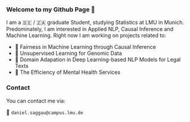 ### Welcome to my Github Page 👋

I am a :de: / :south_africa: graduate Student, studying Statistics at LMU in Munich. 
Predominately, I am interested in Applied NLP, Causal Inference and Machine Learning.
Right now I am working on projects related to: 

* :robot: Fairness in Machine Learning through Causal Inference 
* :mouse2: Unsupervised Learning for Genomic Data
* :briefcase: Domain Adapation in Deep Learning-based NLP Models for Legal Texts
* :brain: The Efficiency of Mental Health Services

### Contact 

You can contact me via: 

:email: `daniel.saggau@campus.lmu.de`


<!--
**danielsaggau/danielsaggau** is a ✨ _special_ ✨ repository because its `README.md` (this file) appears on your GitHub profile.


